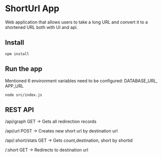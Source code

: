 # ShortUrl App

Web application that allows users to take a long URL and convert it to a shortened URL both with UI and api.


## Install

    npm install

## Run the app
Mentioned 6 environment variables need to be configured: DATABASE_URL, APP_URL

    node src/index.js


## REST API

/api/graph GET -> Gets all redirection records

/api/url POST -> Creates new short url by destination url

/api/:short/stats GET -> Gets count,destination, short by shortid

/:short GET -> Redirects to destination url 
